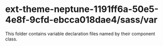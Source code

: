 # ext-theme-neptune-1191ff6a-50e5-4e8f-9cfd-ebcca018dae4/sass/var

This folder contains variable declaration files named by their component class.
